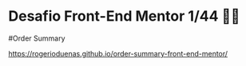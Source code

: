 # Desafio Front-End Mentor 1/44 💪🤓
#Order Summary

https://rogerioduenas.github.io/order-summary-front-end-mentor/
 
